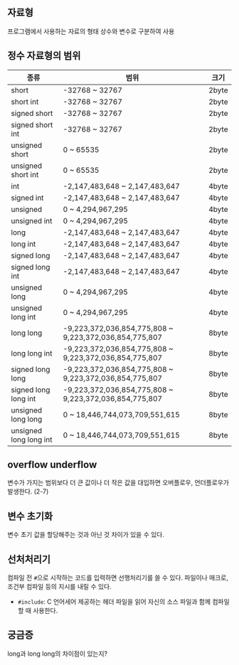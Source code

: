 ## 자료형

프로그램에서 사용하는 자료의 형태
상수와 변수로 구분하여 사용

## 정수 자료형의 범위

| 종류 | 범위 | 크기 |
|------|------|------|
| short | -32768 ~ 32767 | 2byte |
| short int | -32768 ~ 32767 | 2byte |
| signed short | -32768 ~ 32767 | 2byte |
| signed short int | -32768 ~ 32767 | 2byte |
| unsigned short | 0 ~ 65535 | 2byte |
| unsigned short int | 0 ~ 65535 | 2byte |
| int | -2,147,483,648 ~ 2,147,483,647 | 4byte |
| signed int | -2,147,483,648 ~ 2,147,483,647 | 4byte |
| unsigned | 0 ~ 4,294,967,295 | 4byte |
| unsigned int | 0 ~ 4,294,967,295 | 4byte |
| long | -2,147,483,648 ~ 2,147,483,647 | 4byte |
| long int | -2,147,483,648 ~ 2,147,483,647 | 4byte |
| signed long | -2,147,483,648 ~ 2,147,483,647 | 4byte |
| signed long int | -2,147,483,648 ~ 2,147,483,647 | 4byte |
| unsigned long | 0 ~ 4,294,967,295 | 4byte |
| unsigned long int | 0 ~ 4,294,967,295 | 4byte |
| long long | -9,223,372,036,854,775,808 ~ 9,223,372,036,854,775,807 | 8byte |
| long long int | -9,223,372,036,854,775,808 ~ 9,223,372,036,854,775,807 | 8byte |
| signed long long | -9,223,372,036,854,775,808 ~ 9,223,372,036,854,775,807 | 8byte |
| signed long long int | -9,223,372,036,854,775,808 ~ 9,223,372,036,854,775,807 | 8byte |
| unsigned long long | 0 ~ 18,446,744,073,709,551,615 | 8byte |
| unsigned long long int | 0 ~ 18,446,744,073,709,551,615 | 8byte |

## overflow underflow

변수가 가지는 범위보다 더 큰 값이나 더 작은 값을 대입하면 오버플로우, 언더플로우가 발생한다. (2-7)

## 변수 초기화

변수 초기 값을 할당해주는 것과 아닌 것 차이가 있을 수 있다.

## 선처처리기

컴파일 전 `#`으로 시작하는 코드를 입력하면 선행처리기를 쓸 수 있다.
파일이나 매크로, 조건부 컴파일 등의 지시를 내릴 수 있다.

- `#include`: C 언어세어 제공하는 헤더 파일을 읽어 자신의 소스 파일과 함께 컴파일 할 때 사용한다.


## 궁금증

long과 long long의 차이점이 있는지?
